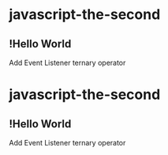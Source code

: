 # javascript-the-second

## !Hello World

Add Event Listener
ternary operator
# javascript-the-second

## !Hello World

Add Event Listener
ternary operator
